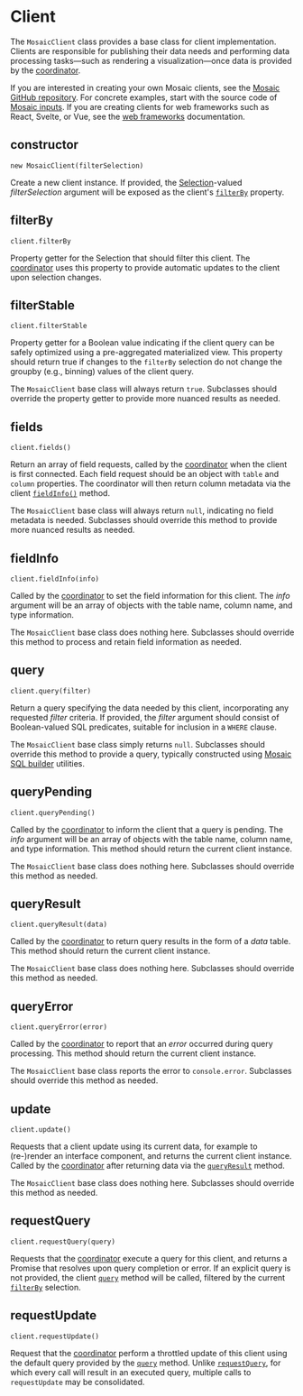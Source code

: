 # Client

The `MosaicClient` class provides a base class for client implementation.
Clients are responsible for publishing their data needs and performing data processing tasks&mdash;such as rendering a visualization&mdash;once data is provided by the [coordinator](./coordinator).

If you are interested in creating your own Mosaic clients, see the [Mosaic GitHub repository](https://github.com/uwdata/mosaic).
For concrete examples, start with the source code of [Mosaic inputs](https://github.com/uwdata/mosaic/tree/main/packages/inputs/src).
If you are creating clients for web frameworks such as React, Svelte, or Vue, see the [web frameworks](/web-frameworks) documentation.

## constructor

`new MosaicClient(filterSelection)`

Create a new client instance. If provided, the [Selection](./selection)-valued _filterSelection_ argument will be exposed as the client's [`filterBy`](#filterby) property.

## filterBy

`client.filterBy`

Property getter for the Selection that should filter this client.
The [coordinator](./coordinator) uses this property to provide automatic updates to the client upon selection changes.

## filterStable

`client.filterStable`

Property getter for a Boolean value indicating if the client query can be safely optimized using a pre-aggregated materialized view.
This property should return true if changes to the `filterBy` selection do not change the groupby (e.g., binning) values of the client query.

The `MosaicClient` base class will always return `true`.
Subclasses should override the property getter to provide more nuanced results as needed.

## fields

`client.fields()`

Return an array of field requests, called by the [coordinator](./coordinator) when the client is first connected.
Each field request should be an object with `table` and `column` properties.
The coordinator will then return column metadata via the client [`fieldInfo()`](#fieldinfo) method.

The `MosaicClient` base class will always return `null`, indicating no field metadata is needed.
Subclasses should override this method to provide more nuanced results as needed.

## fieldInfo

`client.fieldInfo(info)`

Called by the [coordinator](./coordinator) to set the field information for this client.
The _info_ argument will be an array of objects with the table name, column name, and type information.

The `MosaicClient` base class does nothing here.
Subclasses should override this method to process and retain field information as needed.

## query

`client.query(filter)`

Return a query specifying the data needed by this client, incorporating any requested _filter_ criteria.
If provided, the _filter_ argument should consist of Boolean-valued SQL predicates, suitable for inclusion in a `WHERE` clause.

The `MosaicClient` base class simply returns `null`.
Subclasses should override this method to provide a query, typically constructed using [Mosaic SQL builder](/sql/) utilities.

## queryPending

`client.queryPending()`

Called by the [coordinator](./coordinator) to inform the client that a query is pending.
The _info_ argument will be an array of objects with the table name, column name, and type information.
This method should return the current client instance.

The `MosaicClient` base class does nothing here.
Subclasses should override this method as needed.

## queryResult

`client.queryResult(data)`

Called by the [coordinator](./coordinator) to return query results in the form of a _data_ table. This method should return the current client instance.

The `MosaicClient` base class does nothing here.
Subclasses should override this method as needed.

## queryError

`client.queryError(error)`

Called by the [coordinator](./coordinator) to report that an _error_ occurred during query processing. This method should return the current client instance.

The `MosaicClient` base class reports the error to `console.error`.
Subclasses should override this method as needed.

## update

`client.update()`

Requests that a client update using its current data, for example to (re-)render an interface component, and returns the current client instance.
Called by the [coordinator](./coordinator) after returning data via the [`queryResult`](#queryresult) method.

The `MosaicClient` base class does nothing here.
Subclasses should override this method as needed.

## requestQuery

`client.requestQuery(query)`

Requests that the [coordinator](./coordinator) execute a query for this client, and returns a Promise that resolves upon query completion or error.
If an explicit query is not provided, the client [`query`](#query) method will be called, filtered by the current [`filterBy`](#filterby) selection.

## requestUpdate

`client.requestUpdate()`

Request that the [coordinator](./coordinator) perform a throttled update of this client using the default query provided by the [`query`](#query) method.
Unlike [`requestQuery`](#requestquery), for which every call will result in an executed query, multiple calls to `requestUpdate` may be consolidated.

